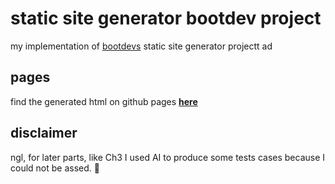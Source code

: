 # static site generator bootdev project
my implementation of [bootdevs](https://www.boot.dev) static site generator projectt ad
## pages
find the generated html on github pages [**here**](https://curator4.github.io/bootdev_ssg/)
## disclaimer
ngl, for later parts, like Ch3 I used AI to produce some tests cases because I could not be assed. :shrug:
